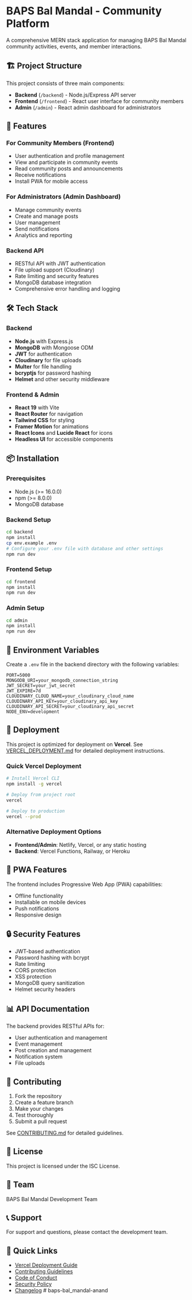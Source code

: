 # BAPS Bal Mandal - Community Platform

A comprehensive MERN stack application for managing BAPS Bal Mandal community activities, events, and member interactions.

## 🏗️ Project Structure

This project consists of three main components:

- **Backend** (`/backend`) - Node.js/Express API server
- **Frontend** (`/frontend`) - React user interface for community members
- **Admin** (`/admin`) - React admin dashboard for administrators

## 🚀 Features

### For Community Members (Frontend)
- User authentication and profile management
- View and participate in community events
- Read community posts and announcements
- Receive notifications
- Install PWA for mobile access

### For Administrators (Admin Dashboard)
- Manage community events
- Create and manage posts
- User management
- Send notifications
- Analytics and reporting

### Backend API
- RESTful API with JWT authentication
- File upload support (Cloudinary)
- Rate limiting and security features
- MongoDB database integration
- Comprehensive error handling and logging

## 🛠️ Tech Stack

### Backend
- **Node.js** with Express.js
- **MongoDB** with Mongoose ODM
- **JWT** for authentication
- **Cloudinary** for file uploads
- **Multer** for file handling
- **bcryptjs** for password hashing
- **Helmet** and other security middleware

### Frontend & Admin
- **React 19** with Vite
- **React Router** for navigation
- **Tailwind CSS** for styling
- **Framer Motion** for animations
- **React Icons** and **Lucide React** for icons
- **Headless UI** for accessible components

## 📦 Installation

### Prerequisites
- Node.js (>= 16.0.0)
- npm (>= 8.0.0)
- MongoDB database

### Backend Setup
```bash
cd backend
npm install
cp env.example .env
# Configure your .env file with database and other settings
npm run dev
```

### Frontend Setup
```bash
cd frontend
npm install
npm run dev
```

### Admin Setup
```bash
cd admin
npm install
npm run dev
```

## 🔧 Environment Variables

Create a `.env` file in the backend directory with the following variables:

```env
PORT=5000
MONGODB_URI=your_mongodb_connection_string
JWT_SECRET=your_jwt_secret
JWT_EXPIRE=7d
CLOUDINARY_CLOUD_NAME=your_cloudinary_cloud_name
CLOUDINARY_API_KEY=your_cloudinary_api_key
CLOUDINARY_API_SECRET=your_cloudinary_api_secret
NODE_ENV=development
```

## 🚀 Deployment

This project is optimized for deployment on **Vercel**. See [VERCEL_DEPLOYMENT.md](./VERCEL_DEPLOYMENT.md) for detailed deployment instructions.

### Quick Vercel Deployment
```bash
# Install Vercel CLI
npm install -g vercel

# Deploy from project root
vercel

# Deploy to production
vercel --prod
```

### Alternative Deployment Options
- **Frontend/Admin**: Netlify, Vercel, or any static hosting
- **Backend**: Vercel Functions, Railway, or Heroku

## 📱 PWA Features

The frontend includes Progressive Web App (PWA) capabilities:
- Offline functionality
- Installable on mobile devices
- Push notifications
- Responsive design

## 🔒 Security Features

- JWT-based authentication
- Password hashing with bcrypt
- Rate limiting
- CORS protection
- XSS protection
- MongoDB query sanitization
- Helmet security headers

## 📊 API Documentation

The backend provides RESTful APIs for:
- User authentication and management
- Event management
- Post creation and management
- Notification system
- File uploads

## 🤝 Contributing

1. Fork the repository
2. Create a feature branch
3. Make your changes
4. Test thoroughly
5. Submit a pull request

See [CONTRIBUTING.md](./CONTRIBUTING.md) for detailed guidelines.

## 📄 License

This project is licensed under the ISC License.

## 👥 Team

BAPS Bal Mandal Development Team

## 📞 Support

For support and questions, please contact the development team.

## 🔗 Quick Links

- [Vercel Deployment Guide](./VERCEL_DEPLOYMENT.md)
- [Contributing Guidelines](./CONTRIBUTING.md)
- [Code of Conduct](./CODE_OF_CONDUCT.md)
- [Security Policy](./SECURITY.md)
- [Changelog](./CHANGELOG.md) #   b a p s - b a l _ m a n d a l - a n a n d 
 
 